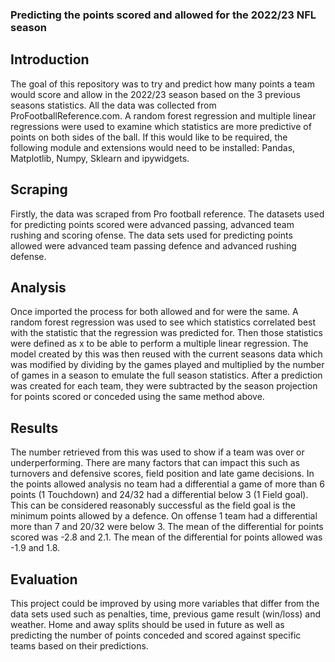 ### Predicting the points scored and allowed for the 2022/23 NFL season

## Introduction

The goal of this repository was to try and predict how many points a team would score and allow in the 2022/23 season based on the 3 previous seasons statistics. All the data was collected from ProFootballReference.com. A random forest regression and multiple linear regressions were used to examine which statistics are more predictive of points on both sides of the ball. 
If this would like to be required, the following module and extensions would need to be installed: 
Pandas, Matplotlib, Numpy, Sklearn and ipywidgets.

## Scraping

Firstly, the data was scraped from Pro football reference. The datasets used for predicting points scored were advanced passing, advanced team rushing and scoring ofense. The data sets used for predicting points allowed were advanced team passing defence and advanced rushing defense.

## Analysis

Once imported the process for both allowed and for were the same. A random forest regression was used to see which statistics correlated best with the statistic that the regression was predicted for. Then those statistics were defined as x to be able to perform a multiple linear regression. The model created by this was then reused with the current seasons data which was modified by dividing by the games played and multiplied by the number of games in a season to emulate the full season statistics. After a prediction was created for each team, they were subtracted by the season projection for points scored or conceded using the same method above. 

## Results

The number retrieved from this was used to show if a team was over or underperforming. There are many factors that can impact this such as turnovers and defensive scores, field position and late game decisions. In the points allowed analysis no team had a differential a game of more than 6 points (1 Touchdown) and 24/32 had a differential below 3 (1 Field goal). This can be considered reasonably successful as the field goal is the minimum points allowed by a defence. On offense 1 team had a differential more than 7 and 20/32 were below 3. The mean of the differential for points scored was -2.8 and 2.1. The mean of the differential for points allowed was -1.9 and 1.8.

## Evaluation

This project could be improved by using more variables that differ from the data sets used such as penalties, time, previous game result (win/loss) and weather. Home and away splits should be used in future as well as predicting the number of points conceded and scored against specific teams based on their predictions.
